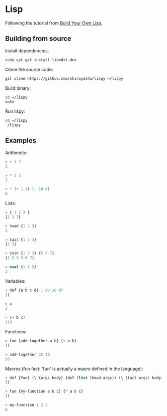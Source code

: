 # Lisp

Following the tutorial from [Build Your Own Lisp](http://www.buildyourownlisp.com/).

## Building from source

Install dependencies:

``` bash
sudo apt-get install libedit-dev
```

Clone the source code:

``` bash
git clone https://github.com/shiroyasha/lispy ~/lispy
```

Build binary:

``` bash
cd ~/lispy
make
```

Run lispy:

``` bash
cd ~/lispy
./lispy
```

## Examples

Arithmetic:

``` lisp
> + 1 2
3

> * 1 2
2

> * (+ 1 2) (- 10 8)
6
```

Lists:

``` lisp
> { 1 2 3 }
{1 2 3}

> head {1 2 3}
1

> tail {1 2 3}
{2 3}

> join {1 2 3} {5 6 7}
{1 2 3 5 6 7}

> eval {+ 1 2}
3
```

Variables:

``` lisp
> def {a b c d} 1 90 20 87
()

> a
1

> (+ b c)
110
```

Functions:

``` lisp
> fun {add-together a b} {+ a b}
()

> add-together 32 18
50
```

Macros (fun fact: 'fun' is actually a macro defined in the language):

``` lisp
> def {fun} (\ {args body} {def (list (head args)) (\ (tail args) body)})
()

> fun {my-function a b c} {* a b c}
()

> my-function 1 2 3
6
```
